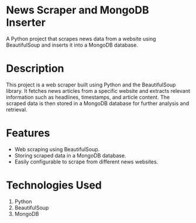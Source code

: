 
# News Scraper and MongoDB Inserter
A Python project that scrapes news data from a website using BeautifulSoup and inserts it into a MongoDB database.

# Description
This project is a web scraper built using Python and the BeautifulSoup library.
It fetches news articles from a specific website and extracts relevant information such as headlines, timestamps, and article content.
The scraped data is then stored in a MongoDB database for further analysis and retrieval.

# Features
* Web scraping using BeautifulSoup.
* Storing scraped data in a MongoDB database.
* Easily configurable to scrape from different news websites.


# Technologies Used
1. Python
2. BeautifulSoup
3. MongoDB
